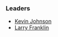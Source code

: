 ### Leaders
* [Kevin Johnson](mailto:kevin.johnson@owasp.org)
* [Larry Franklin](mailto:larry.franklin@owasp.org)

